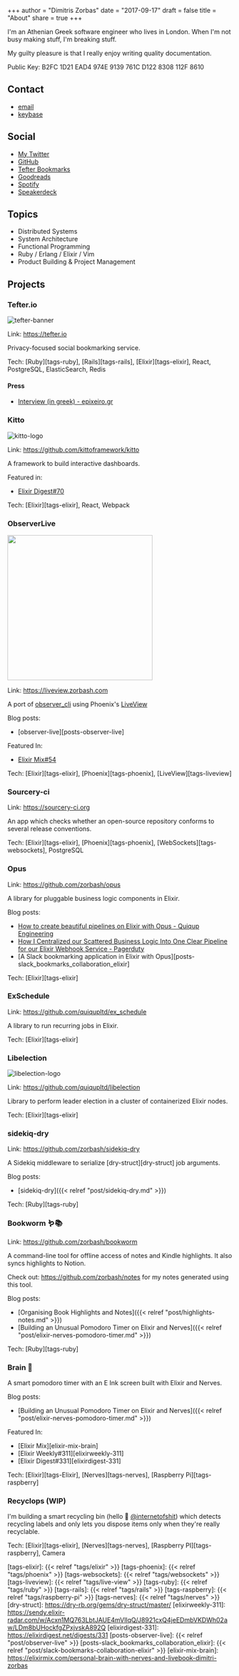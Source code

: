 +++
author = "Dimitris Zorbas"
date = "2017-09-17"
draft = false
title = "About"
share = true
+++

I'm an Athenian G<s>r</s>eek software engineer who lives in London.
When I'm not busy making stuff, I'm breaking stuff.

My guilty pleasure is that I really enjoy writing quality documentation.

Public Key: B2FC 1D21 EAD4 974E 9139 761C D122 8308 112F 8610

## Contact

* [email](mailto:dimitrisplusplus@gmail.com)
* [keybase](https://keybase.io/zorbash)

## Social

* [My Twitter](https://twitter.com/_zorbash)
* [GitHub](https://github.com/zorbash)
* [Tefter Bookmarks](https://tefter.io/zorbash)
* [Goodreads](https://www.goodreads.com/user/show/13437694-dimitrios)
* [Spotify](https://open.spotify.com/user/1199970281?si=7uPPJY3lQWmT8dAdyvzwSw)
* [Speakerdeck](https://speakerdeck.com/zorbash)

## Topics

* Distributed Systems
* System Architecture
* Functional Programming
* Ruby / Erlang / Elixir / Vim
* Product Building & Project Management

## Projects

### Tefter.io

![tefter-banner](/images/about/tefter_banner1.jpg)

Link: https://tefter.io

Privacy-focused social bookmarking service.

Tech: [Ruby][tags-ruby], [Rails][tags-rails], [Elixir][tags-elixir], React, PostgreSQL, ElasticSearch, Redis

#### Press

* [Interview (in greek) - epixeiro.gr](http://www.epixeiro.gr/article/130218)

### Kitto

![kitto-logo](/images/about/kitto.png)

Link: https://github.com/kittoframework/kitto

A framework to build interactive dashboards.

Featured in:

* [Elixir Digest#70](https://elixirdigest.net/digests/70)

Tech: [Elixir][tags-elixir], React, Webpack

### ObserverLive

<img class="observer_live" src="/images/about/observer_live.png"/>

Link: https://liveview.zorbash.com

A port of [observer_cli](https://github.com/zhongwencool/observer_cli)
using Phoenix's [LiveView](https://github.com/phoenixframework/phoenix_live_view)

Blog posts:

* [observer-live][posts-observer-live]

Featured In:

* [Elixir Mix#54](https://elixirmix.com/54)

Tech: [Elixir][tags-elixir], [Phoenix][tags-phoenix], [LiveView][tags-liveview]

### Sourcery-ci

Link: https://sourcery-ci.org

An app which checks whether an open-source repository conforms to
several release conventions.

Tech: [Elixir][tags-elixir], [Phoenix][tags-phoenix], [WebSockets][tags-websockets], PostgreSQL

### Opus

Link: https://github.com/zorbash/opus

A library for pluggable business logic components in Elixir.

Blog posts:

* [How to create beautiful pipelines on Elixir with Opus - Quiqup Engineering](https://medium.com/quiqup-engineering/how-to-create-beautiful-pipelines-on-elixir-with-opus-f0b688de8994)
* [How I Centralized our Scattered Business Logic Into One Clear Pipeline for our Elixir Webhook Service - Pagerduty](https://www.pagerduty.com/eng/elixir-webhook-service/)
* [A Slack bookmarking application in Elixir with Opus][posts-slack_bookmarks_collaboration_elixir]

Tech: [Elixir][tags-elixir]

### ExSchedule

Link: https://github.com/quiqupltd/ex_schedule

A library to run recurring jobs in Elixir.

Tech: [Elixir][tags-elixir]

### Libelection

![libelection-logo](/images/about/libelection.png)

Link: https://github.com/quiqupltd/libelection

Library to perform leader election in a cluster of containerized Elixir nodes.

Tech: [Elixir][tags-elixir]

### sidekiq-dry

Link: https://github.com/zorbash/sidekiq-dry

A Sidekiq middleware to serialize [dry-struct][dry-struct] job arguments.

Blog posts:

* [sidekiq-dry]({{< relref "post/sidekiq-dry.md" >}})

Tech: [Ruby][tags-ruby]

### Bookworm 🪱📚

Link: https://github.com/zorbash/bookworm

A command-line tool for offline access of notes and Kindle highlights.
It also syncs highlights to Notion.

Check out: https://github.com/zorbash/notes for my notes generated using this tool.

Blog posts:

* [Organising Book Highlights and Notes]({{< relref "post/highlights-notes.md" >}})
* [Building an Unusual Pomodoro Timer on Elixir and Nerves]({{< relref "post/elixir-nerves-pomodoro-timer.md" >}})

Tech: [Ruby][tags-ruby]

### Brain 🧠

A smart pomodoro timer with an E Ink screen built with Elixir and Nerves.

Blog posts:

* [Building an Unusual Pomodoro Timer on Elixir and Nerves]({{< relref "post/elixir-nerves-pomodoro-timer.md" >}})

Featured In:

* [Elixir Mix][elixir-mix-brain]
* [Elixir Weekly#311][elixirweekly-311]
* [Elixir Digest#331][elixirdigest-331]

Tech: [Elixir][tags-Elixir], [Nerves][tags-nerves], [Raspberry Pi][tags-raspberry]

### Recyclops (WIP)

I'm building a smart recycling bin (hello 👋 [@internetofshit](https://twitter.com/internetofshit)) which detects recycling labels and
only lets you dispose items only when they're really recyclable.

Tech: [Elixir][tags-elixir], [Nerves][tags-nerves], [Raspberry PI][tags-raspberry], Camera

[tags-elixir]: {{< relref "tags/elixir" >}}
[tags-phoenix]: {{< relref "tags/phoenix" >}}
[tags-websockets]: {{< relref "tags/websockets" >}}
[tags-liveview]: {{< relref "tags/live-view" >}}
[tags-ruby]: {{< relref "tags/ruby" >}}
[tags-rails]: {{< relref "tags/rails" >}}
[tags-raspberry]: {{< relref "tags/raspberry-pi" >}}
[tags-nerves]: {{< relref "tags/nerves" >}}
[dry-struct]: https://dry-rb.org/gems/dry-struct/master/
[elixirweekly-311]: https://sendy.elixir-radar.com/w/Acxn1MQ763LbtJAUE4mVlIqQ/J8921cxQ4jeEDmbVKDWh02aw/LDm8bUHockfgZPxjvskA892Q
[elixirdigest-331]: https://elixirdigest.net/digests/331
[posts-observer-live]: {{< relref "post/observer-live" >}}
[posts-slack_bookmarks_collaboration_elixir]: {{< relref "post/slack-bookmarks-collaboration-elixir" >}}
[elixir-mix-brain]: https://elixirmix.com/personal-brain-with-nerves-and-livebook-dimitri-zorbas


<style>
  img.observer_live {
    height: 325px;
  }
</style>
